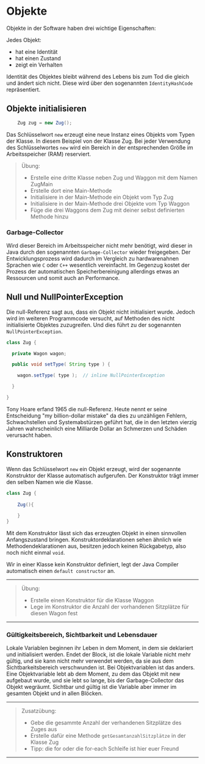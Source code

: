 # Objekte 

Objekte in der Software haben drei wichtige Eigenschaften:

Jedes Objekt:

- hat eine Identität
- hat einen Zustand
- zeigt ein Verhalten

Identität des Objektes bleibt während des Lebens bis zum Tod die gleich 
und ändert sich nicht. Diese wird über den sogenannten `IdentityHashCode` 
repräsentiert.

## Objekte initialisieren

``` java 
    Zug zug = new Zug();
```

Das Schlüsselwort `new` erzeugt eine neue Instanz eines Objekts vom Typen der 
Klasse. In diesem Beispiel von der Klasse Zug. 
Bei jeder Verwendung des Schlüsselwortes `new` wird ein Bereich 
in der entsprechenden Größe im Arbeitsspeicher (RAM) reserviert.

> Übung:
>
> * Erstelle eine dritte Klasse neben Zug und Waggon mit dem Namen ZugMain
> * Erstelle dort eine Main-Methode
> * Initialisiere in der Main-Methode ein Objekt vom Typ Zug
> * Initialisiere in der Main-Methode drei Objekte vom Typ Waggon 
> * Füge die drei Waggons dem Zug mit deiner selbst definierten Methode hinzu 
 
### Garbage-Collector

Wird dieser Bereich im Arbeitsspeicher nicht mehr benötigt, wird dieser 
in Java durch den sogenannten `Garbage-Collector` wieder freigegeben. 
Der Entwicklungsprozess wird dadurch im Vergleich zu hardwarenahnen Sprachen 
wie `C` oder `C++` wesentlich vereinfacht. Im Gegenzug kostet der Prozess der 
automatischen Speicherbereinigung allerdings etwas an Ressourcen und somit auch
an Performance.


## Null und NullPointerException

Die null-Referenz sagt aus, dass ein Objekt nicht initialisiert wurde. Jedoch wird im weiteren Programmcode 
versucht, auf Methoden des nicht initialisierte Objektes zuzugreifen. Und dies führt zu der sogenannten
`NullPointerException`.

```java
class Zug {

  private Wagon wagon;

  public void setType( String type ) {

    wagon.setType( type );  // inline NullPointerException

  }

}
```

Tony Hoare erfand 1965 die null-Referenz. Heute nennt er seine Entscheidung "my billion-dollar mistake"
da dies zu unzähligen Fehlern, Schwachstellen und Systemabstürzen geführt hat, die in den 
letzten vierzig Jahren wahrscheinlich eine Milliarde Dollar an Schmerzen und Schäden verursacht haben.

## Konstruktoren

Wenn das Schlüsselwort `new` ein Objekt erzeugt, wird der sogenannte Konstruktor 
der Klasse automatisch aufgerufen. Der Konstruktor trägt immer den selben Namen
wie die Klasse.

```java 
class Zug {
    
    Zug(){
    
    }
}
```

Mit dem Konstruktor lässt sich das erzeugten Objekt in einen sinnvollen 
Anfangszustand bringen. Konstruktordeklarationen sehen ähnlich wie 
Methodendeklarationen aus, besitzen jedoch keinen Rückgabetyp, also 
noch nicht einmal `void`.

Wir in einer Klasse kein Konstruktor definiert, legt der Java Compiler 
automatisch einen `default constructor` an.

---

> Übung:
>
> * Erstelle einen Konstruktor für die Klasse Waggon
> * Lege im Konstruktor die Anzahl der vorhandenen Sitzplätze für diesen Wagon fest

---

### Gültigkeitsbereich, Sichtbarkeit und Lebensdauer

Lokale Variablen beginnen ihr Leben in dem Moment, in dem sie deklariert und 
initialisiert werden. Endet der Block, ist die lokale Variable nicht mehr 
gültig, und sie kann nicht mehr verwendet werden, da sie aus dem 
Sichtbarkeitsbereich verschwunden ist. 
Bei Objektvariablen ist das anders. Eine Objektvariable lebt ab dem Moment, 
zu dem das Objekt mit new aufgebaut wurde, und sie lebt so lange, bis der 
Garbage-Collector das Objekt wegräumt. Sichtbar und gültig ist die Variable 
aber immer im gesamten Objekt und in allen Blöcken. 

---

> Zusatzübung:
>
> * Gebe die gesammte Anzahl der verhandenen Sitzplätze des Zuges aus
> * Erstelle dafür eine Methode `getGesamtanzahlSitzplätze` in der Klasse Zug
> * Tipp: die for oder die for-each Schleife ist hier euer Freund

---
